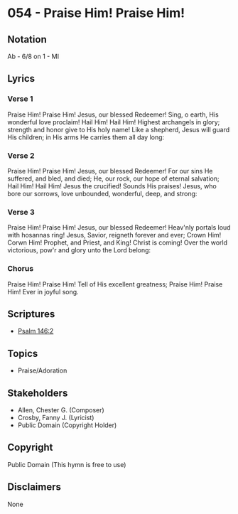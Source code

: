 # 054 - Praise Him! Praise Him!

## Notation

Ab - 6/8 on 1 - MI

## Lyrics

### Verse 1

Praise Him! Praise Him! Jesus, our blessed Redeemer! Sing, o earth, His wonderful love proclaim! Hail Him! Hail Him! Highest archangels in glory; strength and honor give to His holy name! Like a shepherd, Jesus will guard His children; in His arms He carries them all day long:

### Verse 2

Praise Him! Praise Him! Jesus, our blessed Redeemer! For our sins He suffered, and bled, and died; He, our rock, our hope of eternal salvation; Hail Him! Hail Him! Jesus the crucified! Sounds His praises! Jesus, who bore our sorrows, love unbounded, wonderful, deep, and strong:

### Verse 3

Praise Him! Praise Him! Jesus, our blessed Redeemer! Heav'nly portals loud with hosannas ring! Jesus, Savior, reigneth forever and ever; Crown Him! Corwn Him! Prophet, and Priest, and King! Christ is coming! Over the world victorious, pow'r and glory unto the Lord belong:

### Chorus

Praise Him! Praise Him! Tell of His excellent greatness; Praise Him! Praise Him! Ever in joyful song.


## Scriptures

- [Psalm 146:2](https://www.biblegateway.com/passage/?search=Psalm%20146%3A2)

## Topics

- Praise/Adoration

## Stakeholders

- Allen, Chester G. (Composer)
- Crosby, Fanny J. (Lyricist)
- Public Domain (Copyright Holder)

## Copyright

Public Domain
(This hymn is free to use)

## Disclaimers

None

